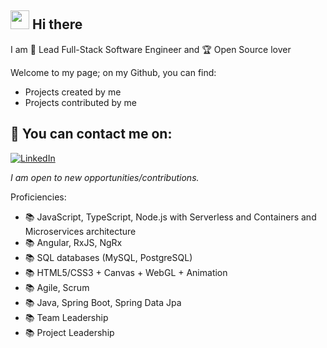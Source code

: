 ## <img src="https://media.giphy.com/media/hvRJCLFzcasrR4ia7z/giphy.gif" width="30px"> Hi there

I am 🧙 Lead Full-Stack Software Engineer and 🏆 Open Source lover

Welcome to my page; on my Github, you can find:

- Projects created by me
- Projects contributed by me

## 📧 You can contact me on:

[![LinkedIn](https://img.shields.io/badge/LinkedIn-%230077B5.svg?&style=for-the-badge&logo=linkedin&logoColor=white)](https://www.linkedin.com/in/antonio-lucian-popa-b22890195)

_I am open to new opportunities/contributions._

Proficiencies:

- 📚 JavaScript, TypeScript, Node.js with Serverless and Containers and Microservices architecture
- 📚 Angular, RxJS, NgRx
- 📚 SQL databases (MySQL, PostgreSQL)
- 📚 HTML5/CSS3 + Canvas + WebGL + Animation
- 📚 Agile, Scrum
- 📚 Java, Spring Boot, Spring Data Jpa
- 📚 Team Leadership
- 📚 Project Leadership
